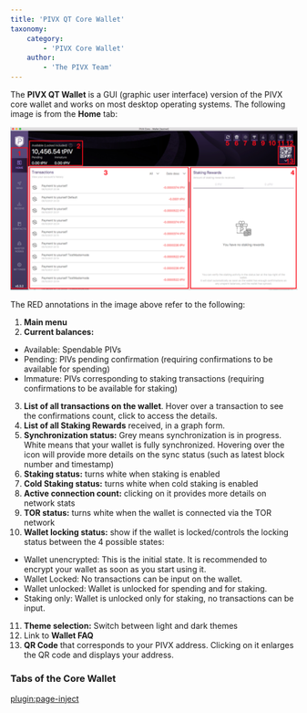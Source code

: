 ```yaml
---
title: 'PIVX QT Core Wallet'
taxonomy:
    category:
        - 'PIVX Core Wallet'
    author:
        - 'The PIVX Team'
---
```


The **PIVX QT Wallet** is a GUI (graphic user interface) version of the PIVX core wallet and works on most desktop operating systems.  The following image is from the **Home** tab:

![1.Homepage.png](1.Homepage.png?classes=center,img-fluid)

The RED annotations in the image above refer to the following:  
1. **Main menu**
2. **Current balances:**
  * Available: Spendable PIVs
  * Pending: PIVs pending confirmation (requiring confirmations to be available for spending)
  * Immature: PIVs corresponding to staking transactions (requiring confirmations to be available for staking)
3. **List of all transactions on the wallet**. Hover over a transaction to see the confirmations count, click to access the details.
4. **List of all Staking Rewards** received, in a graph form.
5. **Synchronization status:** Grey means synchronization is in progress. White means that your wallet is fully synchronized. Hovering over the icon will provide more details on the sync status (such as latest block number and timestamp)
6. **Staking status:** turns white when staking is enabled
7. **Cold Staking status:** turns white when cold staking is enabled
8. **Active connection count:** clicking on it provides more details on network stats
9. **TOR status:** turns white when the wallet is connected via the TOR network
10. **Wallet locking status:** show if the wallet is locked/controls the locking status between the 4 possible states:
  * Wallet unencrypted: This is the initial state. It is recommended to encrypt your wallet as soon as you start using it.
  * Wallet Locked: No transactions can be input on the wallet.
  * Wallet unlocked: Wallet is unlocked for spending and for staking.
  * Staking only: Wallet is unlocked only for staking, no transactions can be input.
11. **Theme selection:** Switch between light and dark themes
12. Link to **Wallet FAQ**
13. **QR Code** that corresponds to your PIVX address. Clicking on it enlarges the QR code and displays your address.

### Tabs of the Core Wallet

[plugin:page-inject](/pivx-core-wallet/qt-wallet/qt-wallet-tabs)